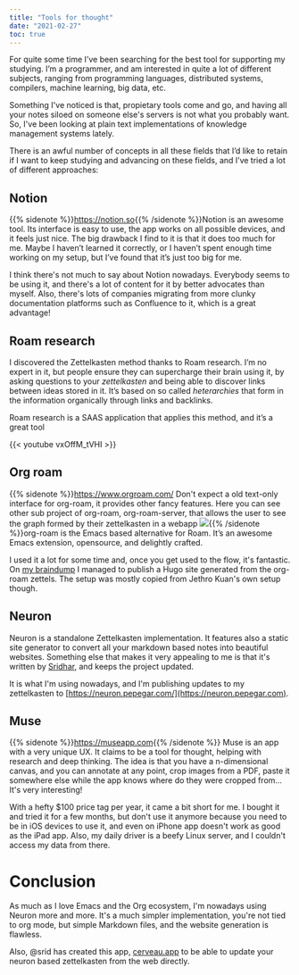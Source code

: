 ```yaml
---
title: "Tools for thought"
date: "2021-02-27"
toc: true
---
```


For quite some time I’ve been searching for the best tool for supporting my studying. I’m a programmer, and am interested in quite a lot of different subjects, ranging from programming languages, distributed systems, compilers, machine learning, big data, etc.

Something I've noticed is that, propietary tools come and go, and having all your notes siloed on someone else's servers is not what you probably want. So, I've been looking at plain text implementations of knowledge management systems lately.

There is an awful number of concepts in all these fields that I’d like to retain if I want to keep studying and advancing on these fields, and I’ve tried a lot of different approaches:

## Notion

{{% sidenote %}}<https://notion.so>{{% /sidenote %}}Notion is an awesome tool. Its interface is easy to use, the app works on all possible devices, and it feels just nice. The big drawback I find to it is that it does too much for me. Maybe I haven’t learned it correctly, or I haven’t spent enough time working on my setup, but I’ve found that it’s just too big for me.

I think there's not much to say about Notion nowadays. Everybody seems to be using it, and there's a lot of content for it by better advocates than myself. Also, there's lots of companies migrating from more clunky documentation platforms such as Confluence to it, which is a great advantage!

## Roam research

I discovered the Zettelkasten method thanks to Roam research. I’m no expert in it, but people ensure they can supercharge their brain using it, by asking questions to your _zettelkasten_ and being able to discover links between ideas stored in it. It’s based on so called _heterarchies_ that form in the information organically through links and backlinks.

Roam research is a SAAS application that applies this method, and it’s a great tool

{{< youtube vxOffM_tVHI >}}

## Org roam

{{% sidenote %}}<https://www.orgroam.com/> Don't expect a old text-only interface for org-roam, it provides other fancy features. Here you can see other sub project of org-roam, org-roam-server, that allows the user to see the graph formed by their zettelkasten in a webapp ![](org-roam-server.gif){{% /sidenote %}}org-roam is the Emacs based alternative for Roam. It’s an awesome Emacs extension, opensource, and delightly crafted.

I used it a lot for some time and, once you get used to the flow, it's fantastic. On [my braindump](https://braindump.pepegar.com) I managed to publish a Hugo site generated from the org-roam zettels. The setup was mostly copied from Jethro Kuan's own setup though.

## Neuron

Neuron is a standalone Zettelkasten implementation. It features also a static site generator to convert all your markdown based notes into beautiful websites. Something else that makes it very appealing to me is that it's written by [Sridhar](https://www.srid.ca/), and keeps the project updated.

It is what I'm using nowadays, and I'm publishing updates to my zettelkasten to [https://neuron.pepegar.com/](https://neuron.pepegar.com).

## Muse

{{% sidenote %}}<https://museapp.com>{{% /sidenote %}} Muse is an app with a very unique UX. It claims to be a tool for thought, helping with research and deep thinking. The idea is that you have a n-dimensional canvas, and you can annotate at any point, crop images from a PDF, paste it somewhere else while the app knows where do they were cropped from... It's very interesting!

With a hefty $100 price tag per year, it came a bit short for me. I bought it and tried it for a few months, but don't use it anymore because you need to be in iOS devices to use it, and even on iPhone app doesn't work as good as the iPad app. Also, my daily driver is a beefy Linux server, and I couldn't access my data from there.

# Conclusion

As much as I love Emacs and the Org ecosystem, I'm nowadays using Neuron more and more. It's a much simpler implementation, you're not tied to org mode, but simple Markdown files, and the website generation is flawless.

Also, @srid has created this app, [cerveau.app](https://cerveau.app) to be able to update your neuron based zettelkasten from the web directly.

